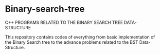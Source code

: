 # Binary-search-tree
C++ PROGRAMS RELATED TO THE BINARY SEARCH TREE DATA-STRUCTURE

This repository contains codes of everything from basic implementation of the Binary Search tree to the advance problems related to the BST Data-Structure.
